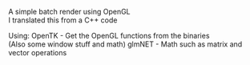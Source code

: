 
A simple batch render using OpenGL<br>
I translated this from a C++ code<br>

Using: 
OpenTK - Get the OpenGL functions from the binaries<br>
	(Also some window stuff and math)
glmNET - Math such as matrix and vector operations<br>

